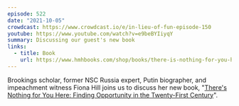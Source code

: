 ```yaml
---
episode: 522
date: "2021-10-05"
crowdcast: https://www.crowdcast.io/e/in-lieu-of-fun-episode-150
youtube: https://www.youtube.com/watch?v=e9beBYIiyqY
summary: Discussing our guest's new book
links:
  - title: Book
    url: https://www.hmhbooks.com/shop/books/there-is-nothing-for-you-here/9780358574316
---
```

Brookings scholar, former NSC Russia expert, Putin biographer, and impeachment witness Fiona Hill joins us to discuss her new book, "[There's Nothing for You Here: Finding Opportunity in the Twenty-First Century][book]".

[book]: https://www.hmhbooks.com/shop/books/there-is-nothing-for-you-here/9780358574316
